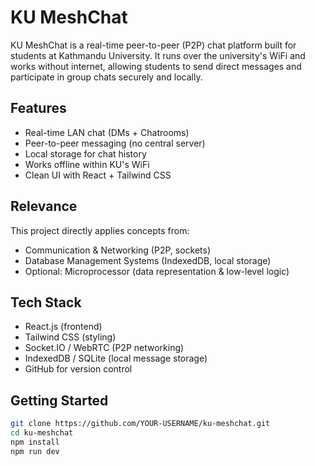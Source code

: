 # KU MeshChat

KU MeshChat is a real-time peer-to-peer (P2P) chat platform built for students at Kathmandu University. It runs over the university's WiFi and works without internet, allowing students to send direct messages and participate in group chats securely and locally.

## Features

- Real-time LAN chat (DMs + Chatrooms)
- Peer-to-peer messaging (no central server)
- Local storage for chat history
- Works offline within KU's WiFi
- Clean UI with React + Tailwind CSS

## Relevance

This project directly applies concepts from:
- Communication & Networking (P2P, sockets)
- Database Management Systems (IndexedDB, local storage)
- Optional: Microprocessor (data representation & low-level logic)

## Tech Stack

- React.js (frontend)
- Tailwind CSS (styling)
- Socket.IO / WebRTC (P2P networking)
- IndexedDB / SQLite (local message storage)
- GitHub for version control


## Getting Started

```bash
git clone https://github.com/YOUR-USERNAME/ku-meshchat.git
cd ku-meshchat
npm install
npm run dev
